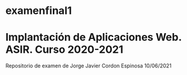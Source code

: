 # examenfinal1

# Implantación de Aplicaciones Web. ASIR. Curso 2020-2021

Repositorio de examen de Jorge Javier Cordon Espinosa 10/06/2021
